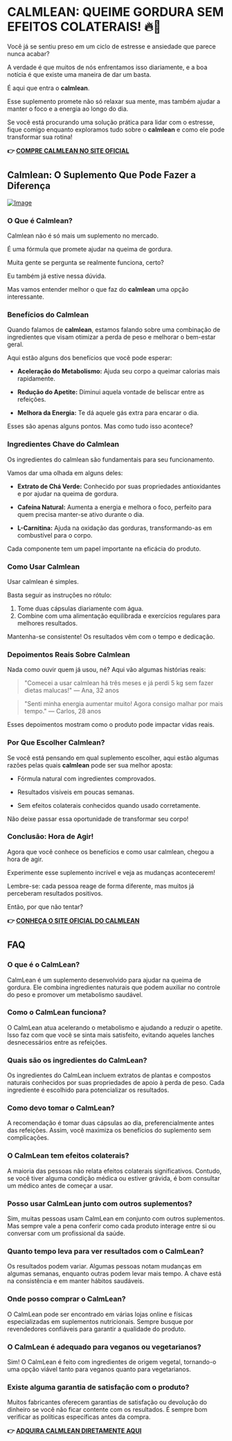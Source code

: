 # CALMLEAN: QUEIME GORDURA SEM EFEITOS COLATERAIS! 🔥💪

Você já se sentiu preso em um ciclo de estresse e ansiedade que parece nunca acabar? 

A verdade é que muitos de nós enfrentamos isso diariamente, e a boa notícia é que existe uma maneira de dar um basta. 

É aqui que entra o **calmlean**. 

Esse suplemento promete não só relaxar sua mente, mas também ajudar a manter o foco e a energia ao longo do dia. 

Se você está procurando uma solução prática para lidar com o estresse, fique comigo enquanto exploramos tudo sobre o **calmlean** e como ele pode transformar sua rotina!



**👉 [COMPRE CALMLEAN NO SITE OFICIAL](https://gchaffi.com/Rvb6Ds3f)**

## Calmlean: O Suplemento Que Pode Fazer a Diferença

[![Image](https://www2.sellhealth.com/238/calmlean_6_1.jpg)](https://gchaffi.com/Rvb6Ds3f)

### O Que é Calmlean?

Calmlean não é só mais um suplemento no mercado. 

É uma fórmula que promete ajudar na queima de gordura.

Muita gente se pergunta se realmente funciona, certo? 

Eu também já estive nessa dúvida.

Mas vamos entender melhor o que faz do **calmlean** uma opção interessante.

### Benefícios do Calmlean

Quando falamos de **calmlean**, estamos falando sobre uma combinação de ingredientes que visam otimizar a perda de peso e melhorar o bem-estar geral.

Aqui estão alguns dos benefícios que você pode esperar:

- **Aceleração do Metabolismo:** Ajuda seu corpo a queimar calorias mais rapidamente.
  
- **Redução do Apetite:** Diminui aquela vontade de beliscar entre as refeições.
  
- **Melhora da Energia:** Te dá aquele gás extra para encarar o dia.

Esses são apenas alguns pontos. Mas como tudo isso acontece?

### Ingredientes Chave do Calmlean

Os ingredientes do calmlean são fundamentais para seu funcionamento. 

Vamos dar uma olhada em alguns deles:

- **Extrato de Chá Verde:** Conhecido por suas propriedades antioxidantes e por ajudar na queima de gordura.
  
- **Cafeína Natural:** Aumenta a energia e melhora o foco, perfeito para quem precisa manter-se ativo durante o dia.
  
- **L-Carnitina:** Ajuda na oxidação das gorduras, transformando-as em combustível para o corpo.

Cada componente tem um papel importante na eficácia do produto.

### Como Usar Calmlean

Usar calmlean é simples. 

Basta seguir as instruções no rótulo:

1. Tome duas cápsulas diariamente com água.
2. Combine com uma alimentação equilibrada e exercícios regulares para melhores resultados.

Mantenha-se consistente! Os resultados vêm com o tempo e dedicação.

### Depoimentos Reais Sobre Calmlean

Nada como ouvir quem já usou, né? Aqui vão algumas histórias reais:

> "Comecei a usar calmlean há três meses e já perdi 5 kg sem fazer dietas malucas!" 
> — Ana, 32 anos

> "Senti minha energia aumentar muito! Agora consigo malhar por mais tempo." 
> — Carlos, 28 anos

Esses depoimentos mostram como o produto pode impactar vidas reais.

### Por Que Escolher Calmlean?

Se você está pensando em qual suplemento escolher, aqui estão algumas razões pelas quais **calmlean** pode ser sua melhor aposta:

- Fórmula natural com ingredientes comprovados.
  
- Resultados visíveis em poucas semanas.
  
- Sem efeitos colaterais conhecidos quando usado corretamente.

Não deixe passar essa oportunidade de transformar seu corpo!

### Conclusão: Hora de Agir!

Agora que você conhece os benefícios e como usar calmlean, chegou a hora de agir. 

Experimente esse suplemento incrível e veja as mudanças acontecerem!

Lembre-se: cada pessoa reage de forma diferente, mas muitos já perceberam resultados positivos. 

Então, por que não tentar?



**👉 [CONHEÇA O SITE OFICIAL DO CALMLEAN](https://gchaffi.com/Rvb6Ds3f)**

## FAQ

### O que é o CalmLean?
CalmLean é um suplemento desenvolvido para ajudar na queima de gordura. Ele combina ingredientes naturais que podem auxiliar no controle do peso e promover um metabolismo saudável.

### Como o CalmLean funciona?
O CalmLean atua acelerando o metabolismo e ajudando a reduzir o apetite. Isso faz com que você se sinta mais satisfeito, evitando aqueles lanches desnecessários entre as refeições.

### Quais são os ingredientes do CalmLean?
Os ingredientes do CalmLean incluem extratos de plantas e compostos naturais conhecidos por suas propriedades de apoio à perda de peso. Cada ingrediente é escolhido para potencializar os resultados.

### Como devo tomar o CalmLean?
A recomendação é tomar duas cápsulas ao dia, preferencialmente antes das refeições. Assim, você maximiza os benefícios do suplemento sem complicações.

### O CalmLean tem efeitos colaterais?
A maioria das pessoas não relata efeitos colaterais significativos. Contudo, se você tiver alguma condição médica ou estiver grávida, é bom consultar um médico antes de começar a usar.

### Posso usar CalmLean junto com outros suplementos?
Sim, muitas pessoas usam CalmLean em conjunto com outros suplementos. Mas sempre vale a pena conferir como cada produto interage entre si ou conversar com um profissional da saúde.

### Quanto tempo leva para ver resultados com o CalmLean?
Os resultados podem variar. Algumas pessoas notam mudanças em algumas semanas, enquanto outras podem levar mais tempo. A chave está na consistência e em manter hábitos saudáveis.

### Onde posso comprar o CalmLean?
O CalmLean pode ser encontrado em várias lojas online e físicas especializadas em suplementos nutricionais. Sempre busque por revendedores confiáveis para garantir a qualidade do produto.

### O CalmLean é adequado para veganos ou vegetarianos?
Sim! O CalmLean é feito com ingredientes de origem vegetal, tornando-o uma opção viável tanto para veganos quanto para vegetarianos.

### Existe alguma garantia de satisfação com o produto?
Muitos fabricantes oferecem garantias de satisfação ou devolução do dinheiro se você não ficar contente com os resultados. É sempre bom verificar as políticas específicas antes da compra.



**👉 [ADQUIRA CALMLEAN DIRETAMENTE AQUI](https://gchaffi.com/Rvb6Ds3f)**